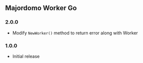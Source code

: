 ## Majordomo Worker Go

### 2.0.0

* Modify `NewWorker()` method to return error along with Worker

### 1.0.0

* Initial release
